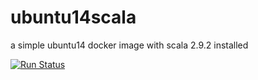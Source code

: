 # ubuntu14scala
a simple ubuntu14 docker image with scala 2.9.2 installed

[![Run Status](https://api.shippable.com/projects/57ecc86d8c20f5100016c2d9/badge?branch=master)](https://app.shippable.com/projects/57ecc86d8c20f5100016c2d9)

